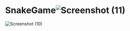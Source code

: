 # SnakeGame![Screenshot (11)](https://github.com/alirezakh74/SnakeGame/assets/65710610/0d629d41-23d0-47b1-bcad-5c66b4e0d2e8)
![Screenshot (10)](https://github.com/alirezakh74/SnakeGame/assets/65710610/d9e0ed3c-11a7-411c-b324-3b7375ba53f5)
